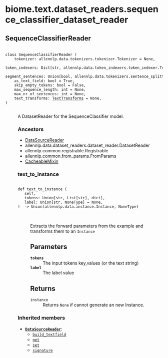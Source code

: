 # biome.text.dataset_readers.sequence_classifier_dataset_reader <Badge text="Module"/>
<dl>
<h2 id="biome.text.dataset_readers.sequence_classifier_dataset_reader.SequenceClassifierReader">SequenceClassifierReader <Badge text="Class"/></h2>
<dt>
<div class="language-python extra-class">
<pre class="language-python">
    <code>
<span class="token keyword">class</span> <span class="ident">SequenceClassifierReader</span> (</span>
    <span>tokenizer: allennlp.data.tokenizers.tokenizer.Tokenizer = None</span><span>,</span>
    <span>token_indexers: Dict[str, allennlp.data.token_indexers.token_indexer.TokenIndexer] = None</span><span>,</span>
    <span>segment_sentences: Union[bool, allennlp.data.tokenizers.sentence_splitter.SentenceSplitter] = False</span><span>,</span>
    <span>as_text_field: bool = True</span><span>,</span>
    <span>skip_empty_tokens: bool = False</span><span>,</span>
    <span>max_sequence_length: int = None</span><span>,</span>
    <span>max_nr_of_sentences: int = None</span><span>,</span>
    <span>text_transforms: <a title="biome.text.dataset_readers.text_transforms.TextTransforms" href="text_transforms.html#biome.text.dataset_readers.text_transforms.TextTransforms">TextTransforms</a> = None</span><span>,</span>
<span>)</span>
    </code></pre></div>
</dt>
<dd>
<div class="desc"><p>A DatasetReader for the SequenceClassifier model.</p></div>
<h3>Ancestors</h3>
<ul class="hlist">
<li><a title="biome.text.dataset_readers.datasource_reader.DataSourceReader" href="datasource_reader.html#biome.text.dataset_readers.datasource_reader.DataSourceReader">DataSourceReader</a></li>
<li>allennlp.data.dataset_readers.dataset_reader.DatasetReader</li>
<li>allennlp.common.registrable.Registrable</li>
<li>allennlp.common.from_params.FromParams</li>
<li><a title="biome.text.dataset_readers.mixins.CacheableMixin" href="mixins.html#biome.text.dataset_readers.mixins.CacheableMixin">CacheableMixin</a></li>
</ul>
<dl>
<h3 id="biome.text.dataset_readers.sequence_classifier_dataset_reader.SequenceClassifierReader.text_to_instance">text_to_instance <Badge text="Method"/></h3>
<dt>
<div class="language-python extra-class">
<pre class="language-python">
<code>
<span class="token keyword">def</span> <span class="ident">text_to_instance</span> (</span>
   self,
   tokens: Union[str, List[str], dict],
   label: Union[str, NoneType] = None,
)  -> Union[allennlp.data.instance.Instance, NoneType]
</code>
        </pre>
</div>
</dt>
<dd>
<div class="desc"><p>Extracts the forward parameters from the example and transforms them to an <code>Instance</code></p>
<h2 id="parameters">Parameters</h2>
<dl>
<dt><strong><code>tokens</code></strong></dt>
<dd>The input tokens key,values (or the text string)</dd>
<dt><strong><code>label</code></strong></dt>
<dd>The label value</dd>
</dl>
<h2 id="returns">Returns</h2>
<dl>
<dt><code>instance</code></dt>
<dd>Returns <code>None</code> if cannot generate an new Instance.</dd>
</dl></div>
</dd>
</dl>
<h3>Inherited members</h3>
<ul class="hlist">
<li><code><b><a title="biome.text.dataset_readers.datasource_reader.DataSourceReader" href="datasource_reader.html#biome.text.dataset_readers.datasource_reader.DataSourceReader">DataSourceReader</a></b></code>:
<ul class="hlist">
<li><code><a title="biome.text.dataset_readers.datasource_reader.DataSourceReader.build_textfield" href="datasource_reader.html#biome.text.dataset_readers.datasource_reader.DataSourceReader.build_textfield">build_textfield</a></code></li>
<li><code><a title="biome.text.dataset_readers.datasource_reader.DataSourceReader.get" href="mixins.html#biome.text.dataset_readers.mixins.CacheableMixin.get">get</a></code></li>
<li><code><a title="biome.text.dataset_readers.datasource_reader.DataSourceReader.set" href="mixins.html#biome.text.dataset_readers.mixins.CacheableMixin.set">set</a></code></li>
<li><code><a title="biome.text.dataset_readers.datasource_reader.DataSourceReader.signature" href="datasource_reader.html#biome.text.dataset_readers.datasource_reader.DataSourceReader.signature">signature</a></code></li>
</ul>
</li>
</ul>
</dd>
</dl>